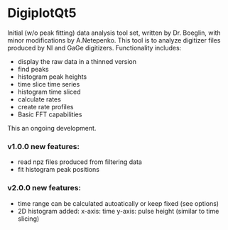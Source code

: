 # DigiplotQt5

Initial (w/o peak fitting) data analysis tool set,
written by Dr. Boeglin, with minor modifications by A.Netepenko. This tool is to analyze digitizer files produced by NI and GaGe digitizers. Functionality includes:

- display the raw data in a thinned version
- find peaks
- histogram peak heights
- time slice time series
- histogram time sliced
- calculate rates
- create rate profiles
- Basic FFT capabilities

This an ongoing development.  

### v1.0.0 new features:

- read npz files produced from filtering data
- fit histogram peak positions

### v2.0.0 new features:

- time range can be calculated autoatically or keep fixed (see options)
- 2D histogram added: x-axis: time y-axis: pulse height (similar to time slicing)
